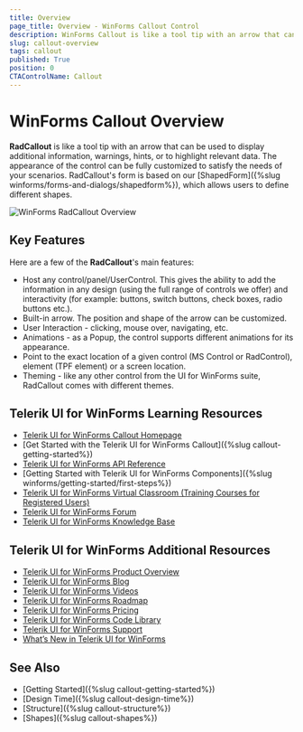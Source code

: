 ```yaml
---
title: Overview
page_title: Overview - WinForms Callout Control
description: WinForms Callout is like a tool tip with an arrow that can be used to display additional information, warnings, hints, or to highlight relevant data. 
slug: callout-overview
tags: callout
published: True
position: 0 
CTAControlName: Callout
---
```


# WinForms Callout Overview

**RadCallout** is like a tool tip with an arrow that can be used to display additional information, warnings, hints, or to highlight relevant data. The appearance of the control can be fully customized to satisfy the needs of your scenarios. RadCallout's form is based on our [ShapedForm]({%slug winforms/forms-and-dialogs/shapedform%}), which allows users to define different shapes. 

![WinForms RadCallout Overview](images/callout-overview001.png) 


## Key Features

Here are a few of the **RadCallout**'s main features:

* Host any control/panel/UserControl. This gives the ability to add the information in any design (using the full range of controls we offer) and interactivity (for example: buttons, switch buttons, check boxes, radio buttons etc.).  
* Built-in arrow. The position and shape of the arrow can be customized. 
* User Interaction - clicking, mouse over, navigating, etc.
* Animations - as a Popup, the control supports different animations for its appearance.
* Point to the exact location of a given control (MS Control or RadControl), element (TPF element) or a screen location. 
* Theming - like any other control from the UI for WinForms suite, RadCallout comes with different themes.   
 


## Telerik UI for WinForms Learning Resources
* [Telerik UI for WinForms Callout Homepage](https://www.telerik.com/products/winforms/callout-control.aspx)
* [Get Started with the Telerik UI for WinForms Callout]({%slug callout-getting-started%})
* [Telerik UI for WinForms API Reference](https://docs.telerik.com/devtools/winforms/api/)
* [Getting Started with Telerik UI for WinForms Components]({%slug winforms/getting-started/first-steps%})
* [Telerik UI for WinForms Virtual Classroom (Training Courses for Registered Users)](https://learn.telerik.com/learn/course/external/view/elearning/17/TelerikUIforWinForms) 
* [Telerik UI for WinForms Forum](https://www.telerik.com/forums/winforms)
* [Telerik UI for WinForms Knowledge Base](https://docs.telerik.com/devtools/winforms/knowledge-base)


## Telerik UI for WinForms Additional Resources
* [Telerik UI for WinForms Product Overview](https://www.telerik.com/products/winforms.aspx)
* [Telerik UI for WinForms Blog](https://www.telerik.com/blogs/desktop-winforms)
* [Telerik UI for WinForms Videos](https://www.telerik.com/videos/product/winforms)
* [Telerik UI for WinForms Roadmap](https://www.telerik.com/support/whats-new/winforms/roadmap)
* [Telerik UI for WinForms Pricing](https://www.telerik.com/purchase/individual/winforms.aspx)
* [Telerik UI for WinForms Code Library](https://www.telerik.com/support/code-library/winforms)
* [Telerik UI for WinForms Support](https://www.telerik.com/support/winforms)
* [What’s New in Telerik UI for WinForms](https://www.telerik.com/support/whats-new/winforms)

## See Also

* [Getting Started]({%slug callout-getting-started%})
* [Design Time]({%slug callout-design-time%}) 
* [Structure]({%slug callout-structure%}) 
* [Shapes]({%slug callout-shapes%}) 
 
        
